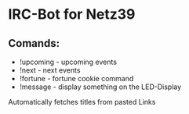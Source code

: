 # IRC-Bot for Netz39
## Comands:
* !upcoming - upcoming events
* !next - next events
* !fortune - fortune cookie command
* !message - display something on the LED-Display 

Automatically fetches titles from pasted Links
